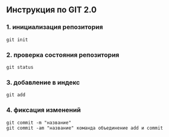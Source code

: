 ## Инструкция по GIT 2.0
### 1. инициализация репозитория
    git init
### 2. проверка состояния репозитория
    git status
### 3. добавление в индекс
    git add
    
### 4. фиксация изменений
    git commit -m "название"
    git commit -am "название" команда объединение add и commit